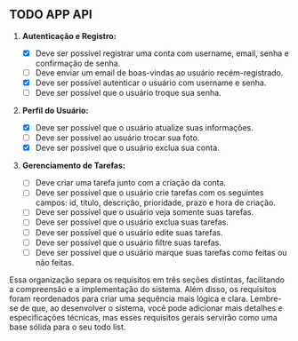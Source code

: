 ## TODO APP API

1. **Autenticação e Registro:**

   - [x] Deve ser possível registrar uma conta com username, email, senha e confirmação de senha.
   - [ ] Deve enviar um email de boas-vindas ao usuário recém-registrado.
   - [x] Deve ser possível autenticar o usuário com username e senha.
   - [ ] Deve ser possível que o usuário troque sua senha.

2. **Perfil do Usuário:**

   - [x] Deve ser possível que o usuário atualize suas informações.
   - [ ] Deve ser possível ao usuário trocar sua foto.
   - [x] Deve ser possível que o usuário exclua sua conta.

3. **Gerenciamento de Tarefas:**
   - [ ] Deve criar uma tarefa junto com a criação da conta.
   - [ ] Deve ser possível que o usuário crie tarefas com os seguintes campos: id, título, descrição, prioridade, prazo e hora de criação.
   - [ ] Deve ser possível que o usuário veja somente suas tarefas.
   - [ ] Deve ser possível que o usuário exclua suas tarefas.
   - [ ] Deve ser possível que o usuário edite suas tarefas.
   - [ ] Deve ser possível que o usuário filtre suas tarefas.
   - [ ] Deve ser possível que o usuário marque suas tarefas como feitas ou não feitas.

Essa organização separa os requisitos em três seções distintas, facilitando a compreensão e a implementação do sistema. Além disso, os requisitos foram reordenados para criar uma sequência mais lógica e clara. Lembre-se de que, ao desenvolver o sistema, você pode adicionar mais detalhes e especificações técnicas, mas esses requisitos gerais servirão como uma base sólida para o seu todo list.
